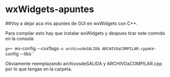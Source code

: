 # wxWidgets-apuntes

##Voy a dejar aca mis apuntes de GUI en wxWidgets con C++.


Para compilar esto hay que instalar wxWidgets y despues tirar este comndo en la consola:

`g++ `wx-config --cxxflags` -o archivodeSALIDA ARCHIVOaCOMPILAR.cpp `wx-config --libs``
 
Obviamente reemplazando archivosdeSALIDA y ARCHIVOaCOMPILAR.cpp por lo que tengas en la carpeta.

